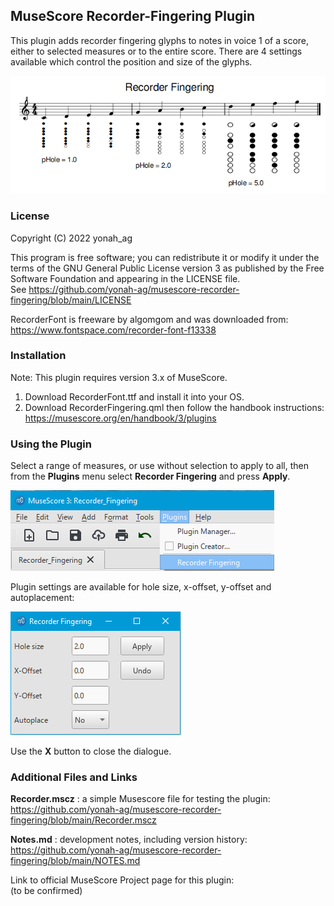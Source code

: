 ## MuseScore Recorder-Fingering Plugin

This plugin adds recorder fingering glyphs to notes in voice 1 of a score, either to selected measures or to the entire score. There are 4 settings available which control the position and size of the glyphs.

![01](https://github.com/yonah-ag/musescore-recorder-fingering/blob/main/images/Recorder01-Score.png)

### License

Copyright (C) 2022 yonah_ag

This program is free software; you can redistribute it or modify it under the terms of the GNU General Public License version 3 as published by the Free Software Foundation and appearing in the LICENSE file.  
See https://github.com/yonah-ag/musescore-recorder-fingering/blob/main/LICENSE

RecorderFont is freeware by algomgom and was downloaded from: https://www.fontspace.com/recorder-font-f13338

### Installation

Note: This plugin requires version 3.x of MuseScore.

1. Download RecorderFont.ttf and install it into your OS.
2. Download RecorderFingering.qml then follow the handbook instructions: https://musescore.org/en/handbook/3/plugins

### Using the Plugin

Select a range of measures, or use without selection to apply to all, then from the **Plugins** menu select **Recorder Fingering** and press **Apply**.
 
  ![02](https://github.com/yonah-ag/musescore-recorder-fingering/blob/main/images/Recorder02-Run.png)
  
Plugin settings are available for hole size, x-offset, y-offset and autoplacement:

  ![03](https://github.com/yonah-ag/musescore-recorder-fingering/blob/main/images/Recorder03-Setup.png)
  
  Use the **X** button to close the dialogue.
  
### Additional Files and Links

**Recorder.mscz** : a simple Musescore file for testing the plugin:  
https://github.com/yonah-ag/musescore-recorder-fingering/blob/main/Recorder.mscz

**Notes.md** : development notes, including version history:  
https://github.com/yonah-ag/musescore-recorder-fingering/blob/main/NOTES.md

Link to official MuseScore Project page for this plugin:  
(to be confirmed)
